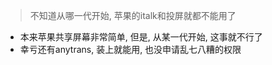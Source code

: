 > 不知道从哪一代开始, 苹果的italk和投屏就都不能用了

- 本来苹果共享屏幕非常简单, 但是, 从某一代开始, 这事就不行了
- 幸亏还有anytrans, 装上就能用, 也没申请乱七八糟的权限